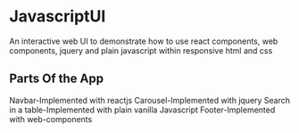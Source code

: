 # JavascriptUI
An interactive web UI to demonstrate  how to use react components, web components, jquery and plain javascript within responsive html and css

## Parts Of the App
Navbar-Implemented with reactjs
Carousel-Implemented with jquery
Search in a table-Implemented with plain vanilla Javascript
Footer-Implemented with web-components
